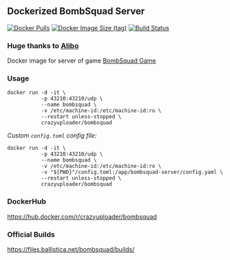 ## Dockerized BombSquad Server

[![Docker Pulls](https://img.shields.io/docker/pulls/crazyuploader/bombsquad?style=flat-square)](https://hub.docker.com/r/crazyuploader/bombsquad)
[![Docker Image Size (tag)](https://img.shields.io/docker/image-size/crazyuploader/bombsquad/latest?style=flat-square)](https://hub.docker.com/r/crazyuploader/bombsquad/tags)
[![Build Status](https://crazyuploader.semaphoreci.com/badges/bombsquad-docker/branches/main.svg)](https://crazyuploader.semaphoreci.com/projects/bombsquad-docker)

### Huge thanks to [Alibo](https://github.com/alibo/bombsquad-docker)

Docker image for server of game [BombSquad Game](https://www.froemling.net/apps/bombsquad)

### Usage

```code
docker run -d -it \
           -p 43210:43210/udp \
           --name bombsquad \
           -v /etc/machine-id:/etc/machine-id:ro \
           --restart unless-stopped \
           crazyuploader/bombsquad
```

_Custom `config.toml` config file:_

```code
docker run -d -it \
           -p 43210:43210/udp \
           --name bombsquad \
           -v /etc/machine-id:/etc/machine-id:ro \
           -v "${PWD}"/config.toml:/app/bombsquad-server/config.yaml \
           --restart unless-stopped \
           crazyuploader/bombsquad
```

### DockerHub

https://hub.docker.com/r/crazyuploader/bombsquad

### Official Builds

https://files.ballistica.net/bombsquad/builds/
